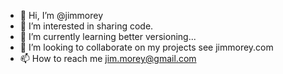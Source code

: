 - 👋 Hi, I’m @jimmorey
- 👀 I’m interested in sharing code.
- 🌱 I’m currently learning better versioning...
- 💞️ I’m looking to collaborate on my projects see jimmorey.com
- 📫 How to reach me jim.morey@gmail.com

<!---
jimmorey/jimmorey is a ✨ special ✨ repository because its `README.md` (this file) appears on your GitHub profile.
You can click the Preview link to take a look at your changes.
--->
